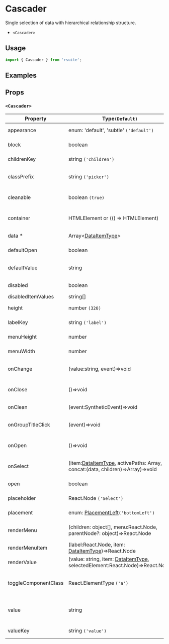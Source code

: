 # Cascader

Single selection of data with hierarchical relationship structure.

- `<Cascader>`

## Usage

```js
import { Cascader } from 'rsuite';
```

## Examples

<!--{demo}-->

## Props

### `<Cascader>`

| Property             | Type`(Default)`                                                                         | Description                                            |
| -------------------- | --------------------------------------------------------------------------------------- | ------------------------------------------------------ |
| appearance           | enum: 'default', 'subtle' `('default')`                                                 | Set picker appearence                                  |
| block                | boolean                                                                                 | Blocking an entire row                                 |
| childrenKey          | string `('children')`                                                                   | Set children key in data                               |
| classPrefix          | string `('picker')`                                                                     | The prefix of the component CSS class                  |
| cleanable            | boolean `(true)`                                                                        | Whether the selected value can be cleared              |
| container            | HTMLElement or (() => HTMLElement)                                                      | Sets the rendering container                           |
| data \*              | Array&lt;[DataItemType](#types)&gt;                                                     | The data of component                                  |
| defaultOpen          | boolean                                                                                 | Default value of open property                         |
| defaultValue         | string                                                                                  | Default values of the selected items                   |
| disabled             | boolean                                                                                 | Disabled component                                     |
| disabledItemValues   | string[]                                                                                | Disabled items                                         |
| height               | number `(320)`                                                                          | The height of Dropdown                                 |
| labelKey             | string `('label')`                                                                      | Set label key in data                                  |
| menuHeight           | number                                                                                  | Sets the height of the menu                            |
| menuWidth            | number                                                                                  | Sets the width of the menu                             |
| onChange             | (value:string, event)=>void                                                             | Callback fired when value change                       |
| onClose              | ()=>void                                                                                | Callback fired when close component                    |
| onClean              | (event:SyntheticEvent)=>void                                                            | Callback fired when value clean                        |
| onGroupTitleClick    | (event)=>void                                                                           | Callback fired when click the group title              |
| onOpen               | ()=>void                                                                                | Callback fired when open component                     |
| onSelect             | (item:[DataItemType](#types), activePaths: Array, concat:(data, children)=>Array)=>void | Callback fired when item is selected                   |
| open                 | boolean                                                                                 | Whether open the component                             |
| placeholder          | React.Node `('Select')`                                                                 | Setting placeholders                                   |
| placement            | enum: [PlacementLeft](#types)`('bottomLeft')`                                           | The placement of component                             |
| renderMenu           | (children: object[], menu:React.Node, parentNode?: object)=>React.Node                  | Customizing the Rendering Menu list                    |
| renderMenuItem       | (label:React.Node, item: [DataItemType](#types))=>React.Node                            | Custom render menu items                               |
| renderValue          | (value: string, item: [DataItemType](#types), selectedElement:React.Node)=>React.Node   | Custom render selected items                           |
| toggleComponentClass | React.ElementType `('a')`                                                               | You can use a custom element for this component        |
| value                | string                                                                                  | Specifies the values of the selected items(Controlled) |
| valueKey             | string `('value')`                                                                      | Set value key in data                                  |
